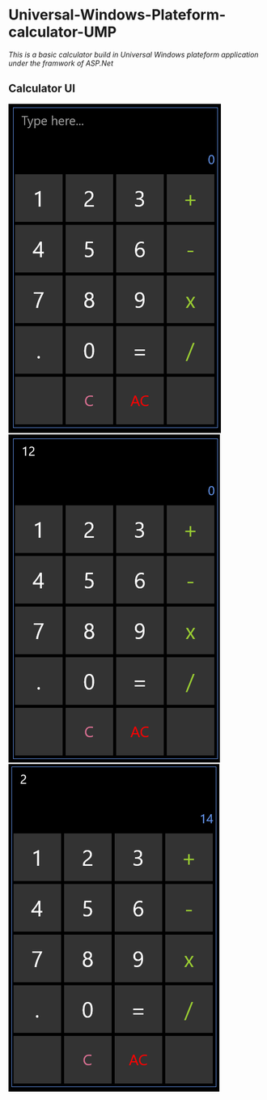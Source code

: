 # Universal-Windows-Plateform-calculator-UMP

*This is a basic calculator build in Universal Windows plateform application under the framwork of ASP.Net*

## Calculator UI

<img src="https://raw.githubusercontent.com/imUmer/Universal-Windows-Plateform-calculator-UMP/root/assets/1.png"></img>
<img src="https://raw.githubusercontent.com/imUmer/Universal-Windows-Plateform-calculator-UMP/root/assets/2.png"></img>
<img src="https://raw.githubusercontent.com/imUmer/Universal-Windows-Plateform-calculator-UMP/root/assets/3.png"></img>
